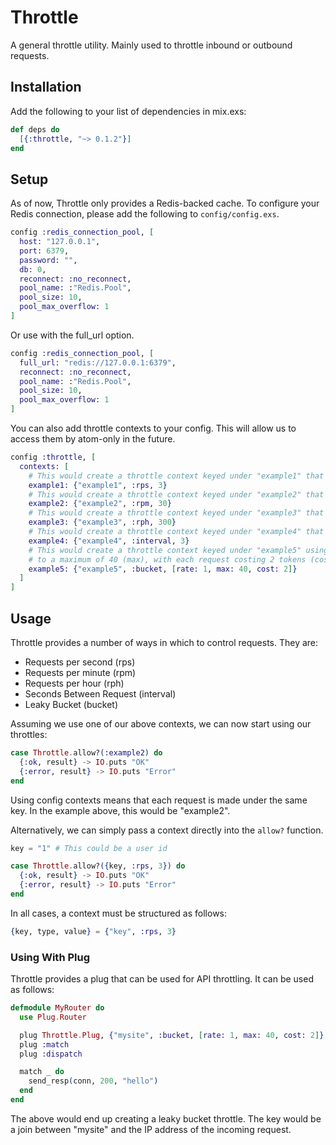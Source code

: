 # Throttle

A general throttle utility. Mainly used to throttle inbound or outbound requests.

## Installation

Add the following to your list of dependencies in mix.exs:

```elixir
def deps do
  [{:throttle, "~> 0.1.2"}]
end
```

## Setup

As of now, Throttle only provides a Redis-backed cache. To configure your Redis connection, please add the following to `config/config.exs`.

```elixir
config :redis_connection_pool, [
  host: "127.0.0.1",
  port: 6379,
  password: "",
  db: 0,
  reconnect: :no_reconnect,
  pool_name: :"Redis.Pool",
  pool_size: 10,
  pool_max_overflow: 1
]
```

Or use with the full_url option.

```elixir
config :redis_connection_pool, [
  full_url: "redis://127.0.0.1:6379",
  reconnect: :no_reconnect,
  pool_name: :"Redis.Pool",
  pool_size: 10,
  pool_max_overflow: 1
]
```

You can also add throttle contexts to your config. This will allow us to access them by atom-only in the future.

```elixir
config :throttle, [
  contexts: [
    # This would create a throttle context keyed under "example1" that allows 3 requests per second.
    example1: {"example1", :rps, 3}
    # This would create a throttle context keyed under "example2" that allows 30 requests per minute.
    example2: {"example2", :rpm, 30}
    # This would create a throttle context keyed under "example3" that allows 300 requests per hour.
    example3: {"example3", :rph, 300}
    # This would create a throttle context keyed under "example4" that allows 1 request every 3 seconds.
    example4: {"example4", :interval, 3}
    # This would create a throttle context keyed under "example5" using a leaky bucket that adds 1 token every second (rate), 
    # to a maximum of 40 (max), with each request costing 2 tokens (cost).
    example5: {"example5", :bucket, [rate: 1, max: 40, cost: 2]}
  ]
]
```

## Usage

Throttle provides a number of ways in which to control requests. They are:

- Requests per second (rps)
- Requests per minute (rpm)
- Requests per hour (rph)
- Seconds Between Request (interval)
- Leaky Bucket (bucket)

Assuming we use one of our above contexts, we can now start using our throttles:

```elixir
case Throttle.allow?(:example2) do
  {:ok, result} -> IO.puts "OK"
  {:error, result} -> IO.puts "Error"
end
```

Using config contexts means that each request is made under the same key. In the example above, this would be "example2".

Alternatively, we can simply pass a context directly into the `allow?` function.

```elixir
key = "1" # This could be a user id

case Throttle.allow?({key, :rps, 3}) do
  {:ok, result} -> IO.puts "OK"
  {:error, result} -> IO.puts "Error"
end
```

In all cases, a context must be structured as follows:

```elixir
{key, type, value} = {"key", :rps, 3}
```

### Using With Plug

Throttle provides a plug that can be used for API throttling. It can be used as follows:

```elixir
defmodule MyRouter do
  use Plug.Router

  plug Throttle.Plug, {"mysite", :bucket, [rate: 1, max: 40, cost: 2]}
  plug :match
  plug :dispatch

  match _ do
    send_resp(conn, 200, "hello")
  end
end
```

The above would end up creating a leaky bucket throttle. The key would be a join between "mysite" and the IP address of the incoming request.

